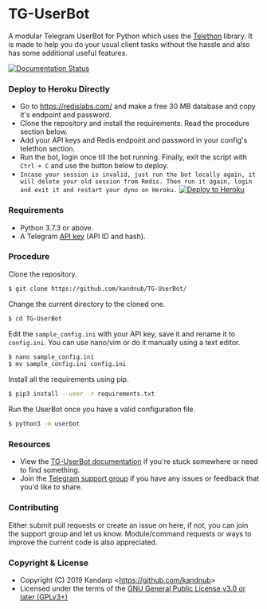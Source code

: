 # TG-UserBot

A modular Telegram UserBot for Python which uses the [Telethon][telethon] library. It is made to help you do your usual client tasks without the hassle and also has some additional useful features.

[![Documentation Status][docsbadge]][docs]

### Deploy to Heroku Directly
- Go to https://redislabs.com/ and make a free 30 MB database and copy it's endpoint and password.
- Clone the repository and install the requirements. Read the procedure section below.
- Add your API keys and Redis endpoint and password in your config's telethon section.
- Run the bot, login once till the bot running. Finally, exit the script with ``Ctrl + C`` and use the button below to deploy.
- ``Incase your session is invalid, just run the bot locally again, it will delete your old session from Redis. Then run it again, login and exit it and restart your dyno on Heroku.``
[![Deploy to Heroku](https://www.herokucdn.com/deploy/button.svg)][heroku-deploy]

### Requirements

- Python 3.7.3 or above.
- A Telegram [API key][tg-apps] (API ID and hash).

### Procedure

Clone the repository.

```sh
$ git clone https://github.com/kandnub/TG-UserBot/
```

Change the current directory to the cloned one.

```sh
$ cd TG-UserBot
```

Edit the ``sample_config.ini`` with your API key, save it and rename it to ``config.ini``.
You can use nano/vim or do it manually using a text editor.

```sh
$ nano sample_config.ini
$ mv sample_config.ini config.ini
```

Install all the requirements using pip.

```sh
$ pip3 install --user -r requirements.txt
```

Run the UserBot once you have a valid configuration file.

```sh
$ python3 -m userbot
```

### Resources

- View the [TG-UserBot documentation][docs] if you're stuck somewhere or need to find something.
- Join the [Telegram support group][support] if you have any issues or feedback that you'd like to share.

### Contributing

Either submit pull requests or create an issue on here, if not, you can join the support group and let us know. Module/command requests or ways to improve the current code is also appreciated.

### Copyright & License

- Copyright (C) 2019 Kandarp <<https://github.com/kandnub>>
- Licensed under the terms of the [GNU General Public License v3.0 or later (GPLv3+)](LICENSE)

[//]: # (Comment)
   [telethon]: <https://github.com/LonamiWebs/Telethon/>
   [tg-apps]: <https://my.telegram.org/apps>
   [docs]: <https://tg-userbot.readthedocs.io/en/latest/>
   [docsbadge]: <https://readthedocs.org/projects/tg-userbot/badge/?version=latest>
   [support]: <https://t.me/tg_userbot_support>
   [heroku-deploy]: <https://heroku.com/deploy>